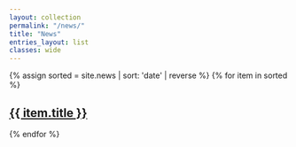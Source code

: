 ```yaml
---
layout: collection
permalink: "/news/"
title: "News"
entries_layout: list
classes: wide
---
```

{% assign sorted = site.news | sort: 'date' | reverse %}
{% for item in sorted %}
<h2><a href="{{ item.url }}">{{ item.title }}</a></h2>
{% endfor %}
